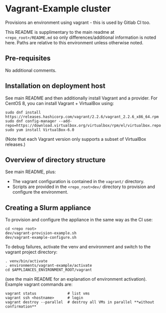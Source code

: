 # Vagrant-Example cluster

Provisions an environment using vagrant - this is used by Gitlab CI too.

This README is supplimentary to the main readme at `<repo_root>/README.md` so only differences/additional information is noted here. Paths are relative to this environment unless otherwise noted.

## Pre-requisites
No additional comments.

## Installation on deployment host
See main README and then additionally install Vagrant and a provider. For CentOS 8, you can install Vagrant + VirtualBox using:

    sudo dnf install https://releases.hashicorp.com/vagrant/2.2.6/vagrant_2.2.6_x86_64.rpm
    sudo dnf config-manager --add-repo=https://download.virtualbox.org/virtualbox/rpm/el/virtualbox.repo
    sudo yum install VirtualBox-6.0

(Note that each Vagrant version only supports a subset of VirtualBox releases.)

## Overview of directory structure
See main README, plus:
- The vagrant configuration is contained in the `vagrant/` directory.
- Scripts are provided in the `<repo_root>dev/` directory to provision and configure the environment.

## Creating a Slurm appliance

To provision and configure the appliance in the same way as the CI use:

    cd <repo root>
    dev/vagrant-provision-example.sh
    dev/vagrant-example-configure.sh

To debug failures, activate the venv and environment and switch to the vagrant project directory:

    . venv/bin/activate
    . environments/vagrant-example/activate
    cd $APPLIANCES_ENVIRONMENT_ROOT/vagrant

(see the main README for an explanation of environment activation). Example vagrant commands are:

    vagrant status              # list vms
    vagrant ssh <hostname>      # login
    vagrant destroy --parallel  # destroy all VMs in parallel **without confirmation**
 
